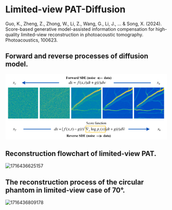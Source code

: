 # Limited-view PAT-Diffusion

Guo, K., Zheng, Z., Zhong, W., Li, Z., Wang, G., Li, J., ... & Song, X. (2024). Score-based generative model-assisted information compensation for high-quality limited-view reconstruction in photoacoustic tomography. Photoacoustics, 100623.



## Forward and reverse processes of diffusion model.

<div align="center"><img src="https://github.com/yqx7150/PAT-Diffusion/blob/main/fig1.png"> </div>


## Reconstruction flowchart of limited-view PAT.

![1716436625157](C:\Users\汪贵军\AppData\Roaming\Typora\typora-user-images\1716436625157.png)



## The reconstruction process of the circular phantom in limited-view case of 70°.

![1716436809178](C:\Users\汪贵军\AppData\Roaming\Typora\typora-user-images\1716436809178.png)

